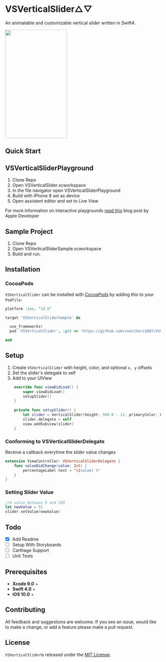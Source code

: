 # VSVerticalSlider△▽
An animatable and customizable vertical slider written in Swift4.

<img src="https://github.com/vsmithers1087/VSVerticalSlider/blob/master/ReadmeImages/demo.gif" height="350" width="200">

## Quick Start

## VSVerticalSliderPlayground
1. Clone Repo
2. Open VSVerticalSlider.xcworkspace
3. In the file navigator open VSVerticalSliderPlayground
4. Build with iPhone 8 set as device
5. Open assistent editor and set to Live View

For more information on interactive playgrounds [read this]() blog post by Apple Developer

## Sample Project
1. Clone Repo
2. Open VSVerticalSliderSample.xcworkspace 
3. Build and run.

## Installation
### CocoaPods
`VSVerticalSlider` can be installed with [CocoaPods]() by adding this to your `Podfile`:
```Ruby
platform :ios, ’10.0’

target 'VSVerticalSliderSample' do

  use_frameworks!
  pod 'VSVerticalSlider', :git => 'https://github.com/vsmithers1087/VSVerticalSlider.git'

end
```

## Setup
1. Create `VSVerticalSlider` with height, color, and optional `x, y` offsets
2. Set the slider's delegate to self
3. Add to your UIView
```swift
    override func viewDidLoad() {
        super.viewDidLoad()
        setupSlider()
    }
    
    private func setupSlider() {
        let slider = VerticalSlider(height: 500.0 - 13, primaryColor: UIColor.red, offsetX: 20, offsetY: 40.0)
        slider.delegate = self
        view.addSubview(slider)
    }
```
### Conforming to VSVerticalSliderDelegate
Receive a callback everytime the slider value changes
```swift
extension ViewController: VSVerticalSliderDelegate {
    func valueDidChange(value: Int) {
        percentageLabel.text = "\(value) %"
    }
}
```

### Setting Slider Value
```swift
//A value between 0 and 100
let newValue = 51
slider.setValue(newValue)
```

## Todo
- [x] Add Readme
- [ ] Setup With Storyboards
- [ ] Carthage Support
- [ ] Unit Tests

## Prerequisites
- **Xcode 9.0** +
- **Swift 4.0** +
- **iOS 10.0** +

## Contributing
All feedback and suggestions are welcome. If you see an issue, would like to make a change, or add a feature please make a pull request.

## License
`VSVerticalSlider`is released under the [MIT License](LICENSE).
